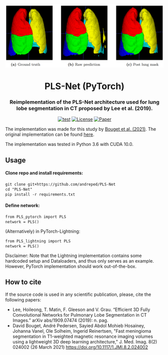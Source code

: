 <div align="center">
<img src="assets/hjelde2020lobe.png" width="800">
<h1 align="center">PLS-Net (PyTorch)</h1>
<h3 align="center">Reimplementation of the PLS-Net architecture used for lung lobe segmentation in CT proposed by Lee et al. (2019).</h3>

[![test](https://github.com/andreped/PLS-Net/actions/workflows/test.yml/badge.svg)](https://github.com/andreped/PLS-Net/actions/workflows/test.yml)
[![License](https://img.shields.io/badge/License-MIT-green.svg)](https://opensource.org/licenses/MIT)
[![Paper](https://zenodo.org/badge/DOI/10.1117/1.JMI.8.2.024002.svg)](https://doi.org/10.1117/1.JMI.8.2.024002)
</div>

The implementation was made for this study by [Bouget et al. (2021)](https://doi.org/10.1117/1.JMI.8.2.024002). The original implementation can be found [here](https://arxiv.org/abs/1909.07474).

The implementation was tested in Python 3.6 with CUDA 10.0.

## Usage

#### Clone repo and install requirements:
```
git clone git+https://github.com/andreped/PLS-Net
cd "PLS-Net"
pip install -r requirements.txt
```

#### Define network:
```
from PLS_pytorch import PLS
network = PLS()
```

(Alternatively) in PyTorch-Lightning:
```
from PLS_lightning import PLS
network = PLS()
```

Disclaimer: Note that the Lightning implementation contains some hardcoded setup and Dataloaders, and thus only serves as an example. However, PyTorch implementation should work out-of-the-box.

## How to cite
If the source code is used in any scientific publication, please, cite the following papers:
* Lee, Hoileong, T. Matin, F. Gleeson and V. Grau. “Efficient 3D Fully Convolutional Networks for Pulmonary Lobe Segmentation in CT Images.” arXiv abs/1909.07474 (2019): n. pag.
* David Bouget, André Pedersen, Sayied Abdol Mohieb Hosainey, Johanna Vanel, Ole Solheim, Ingerid Reinertsen, "Fast meningioma segmentation in T1-weighted magnetic resonance imaging volumes using a lightweight 3D deep learning architecture," J. Med. Imag. 8(2) 024002 (26 March 2021) https://doi.org/10.1117/1.JMI.8.2.024002
